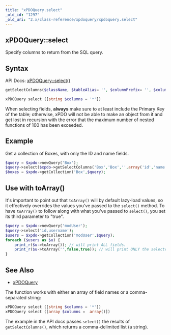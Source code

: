 ```yaml
---
title: "xPDOQuery.select"
_old_id: "1297"
_old_uri: "2.x/class-reference/xpdoquery/xpdoquery.select"
---
```


## xPDOQuery::select

Specify columns to return from the SQL query.

## Syntax

 API Docs: [xPDOQuery::select()](http://api.modx.com/revolution/2.2/db_core_xpdo_om_xpdoquery.class.html#xPDOQuery::select())

``` php
getSelectColumns($className, $tableAlias= '', $columnPrefix= '', $columns= array (), $exclude= false)
```

``` php
xPDOQuery select ([string $columns = '*'])
```

When selecting fields, **always** make sure to at least include the Primary Key of the table; otherwise, xPDO will not be able to make an object from it and get lost in recursion with the error that the maximum number of nested functions of 100 has been exceeded.

## Example

Get a collection of Boxes, with only the ID and name fields.

``` php
$query = $xpdo->newQuery('Box');
$query->select($xpdo->getSelectColumns('Box','Box','',array('id','name')));
$boxes = $xpdo->getCollection('Box',$query);
```

## Use with toArray()

It's important to point out that `toArray()` will by default lazy-load values, so it effectively overrides the values you've passed to the `select()` method. To have `toArray()` to follow along with what you've passed to `select()`, you set its third parameter to "true".

``` php
$query = $xpdo->newQuery('modUser');
$query->select('id,username');
$users = $xpdo->getCollection('modUser',$query);
foreach ($users as $u) {
    print_r($u->toArray()); // will print ALL fields.
    print_r($u->toArray('',false,true)); // will print ONLY the selected fields.
}
```

## See Also

- [xPDOQuery](extending-modx/xpdo/class-reference/xpdoquery "xPDOQuery")

The function works with either an array of field names or a comma-separated string:

``` php
xPDOQuery select ([string $columns = '*'])
xPDOQuery select ([array $columns =  array()])
```

The example in the API docs passes `select()` the results of `getSelectColumns()`, which returns a comma-delimited list (a string).
